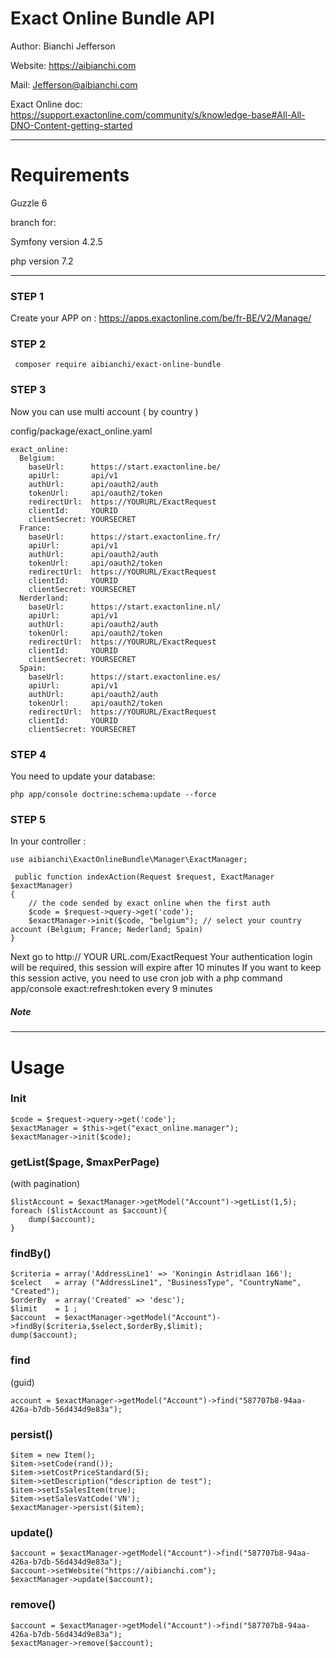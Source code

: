 <h1>Exact Online Bundle API </h1>

Author:   Bianchi Jefferson

Website: 	https://aibianchi.com

Mail: 		Jefferson@aibianchi.com

Exact Online doc: https://support.exactonline.com/community/s/knowledge-base#All-All-DNO-Content-getting-started

<hr/>
<h1>Requirements</h1>
Guzzle 6

branch for:

Symfony version 4.2.5

php version 7.2

<hr/>

<h3>STEP 1</h3>

Create your APP on : https://apps.exactonline.com/be/fr-BE/V2/Manage/

<h3>STEP 2</h3>

	 composer require aibianchi/exact-online-bundle

<h3>STEP 3</h3>

Now you can use multi account ( by country )

config/package/exact_online.yaml

    exact_online:
      Belgium:
        baseUrl:      https://start.exactonline.be/
        apiUrl:       api/v1
        authUrl:      api/oauth2/auth
        tokenUrl:     api/oauth2/token
        redirectUrl:  https://YOURURL/ExactRequest
        clientId:     YOURID
        clientSecret: YOURSECRET
      France:
        baseUrl:      https://start.exactonline.fr/
        apiUrl:       api/v1
        authUrl:      api/oauth2/auth
        tokenUrl:     api/oauth2/token
        redirectUrl:  https://YOURURL/ExactRequest
        clientId:     YOURID
        clientSecret: YOURSECRET
      Nerderland:
        baseUrl:      https://start.exactonline.nl/
        apiUrl:       api/v1
        authUrl:      api/oauth2/auth
        tokenUrl:     api/oauth2/token
        redirectUrl:  https://YOURURL/ExactRequest
        clientId:     YOURID
        clientSecret: YOURSECRET
      Spain:
        baseUrl:      https://start.exactonline.es/
        apiUrl:       api/v1
        authUrl:      api/oauth2/auth
        tokenUrl:     api/oauth2/token
        redirectUrl:  https://YOURURL/ExactRequest
        clientId:     YOURID
        clientSecret: YOURSECRET

<h3>STEP 4</h3>
You need to update your database:

	php app/console doctrine:schema:update --force

<h3>STEP 5</h3>

In your controller :

    use aibianchi\ExactOnlineBundle\Manager\ExactManager;

     public function indexAction(Request $request, ExactManager $exactManager)
    {
        // the code sended by exact online when the first auth
        $code = $request->query->get('code');
        $exactManager->init($code, "belgium"); // select your country account (Belgium; France; Nederland; Spain)
    }

Next go to http:// YOUR URL.com/ExactRequest
Your authentication login will be required, this session will expire after 10 minutes
If you want to keep this session active, you need to use cron job with a php command app/console exact:refresh:token every 9 minutes
<h5>Note</h5>

<hr/>
<h1>Usage</h1>

<h3>Init</h3>

	$code = $request->query->get('code');
	$exactManager = $this->get("exact_online.manager");
	$exactManager->init($code);

<h3>getList($page, $maxPerPage)</h3> (with pagination)

	$listAccount = $exactManager->getModel("Account")->getList(1,5);
	foreach ($listAccount as $account){
		dump($account);
	}

<h3>findBy()</h3>

	$criteria = array('AddressLine1' => 'Koningin Astridlaan 166');
	$celect   = array ("AddressLine1", "BusinessType", "CountryName", "Created");
	$orderBy  = array('Created' => 'desc');
	$limit    = 1 ;
	$account  = $exactManager->getModel("Account")->findBy($criteria,$select,$orderBy,$limit);
	dump($account);

<h3>find</h3>	(guid)

	account = $exactManager->getModel("Account")->find("587707b8-94aa-426a-b7db-56d434d9e83a");

<h3>persist()</h3>

	$item = new Item();
	$item->setCode(rand());
	$item->setCostPriceStandard(5);
	$item->setDescription("description de test");
	$item->setIsSalesItem(true);
	$item->setSalesVatCode('VN');
	$exactManager->persist($item);

<h3>update()</h3>

	$account = $exactManager->getModel("Account")->find("587707b8-94aa-426a-b7db-56d434d9e83a");
	$account->setWebsite("https://aibianchi.com");
	$exactManager->update($account);

<h3>remove()</h3>

	$account = $exactManager->getModel("Account")->find("587707b8-94aa-426a-b7db-56d434d9e83a");
	$exactManager->remove($account);


